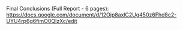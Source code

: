 Final Conclusions (Full Report - 6 pages): https://docs.google.com/document/d/12Ojp8axlC2Ug450z6Fhd8c2-UYU4rp6g6fimO0QIzXc/edit
